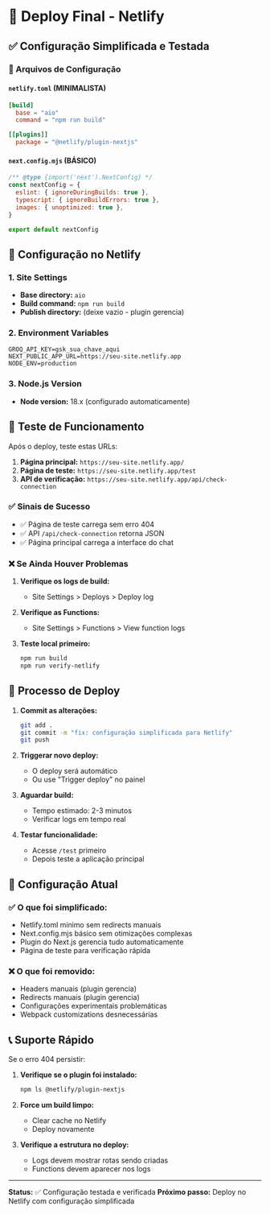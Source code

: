 # 🚀 Deploy Final - Netlify

## ✅ Configuração Simplificada e Testada

### 📁 Arquivos de Configuração

#### `netlify.toml` (MINIMALISTA)
```toml
[build]
  base = "aio"
  command = "npm run build"

[[plugins]]
  package = "@netlify/plugin-nextjs"
```

#### `next.config.mjs` (BÁSICO)
```javascript
/** @type {import('next').NextConfig} */
const nextConfig = {
  eslint: { ignoreDuringBuilds: true },
  typescript: { ignoreBuildErrors: true },
  images: { unoptimized: true },
}

export default nextConfig
```

## 🔧 Configuração no Netlify

### 1. Site Settings
- **Base directory:** `aio`
- **Build command:** `npm run build`
- **Publish directory:** (deixe vazio - plugin gerencia)

### 2. Environment Variables
```
GROQ_API_KEY=gsk_sua_chave_aqui
NEXT_PUBLIC_APP_URL=https://seu-site.netlify.app
NODE_ENV=production
```

### 3. Node.js Version
- **Node version:** 18.x (configurado automaticamente)

## 🧪 Teste de Funcionamento

Após o deploy, teste estas URLs:

1. **Página principal:** `https://seu-site.netlify.app/`
2. **Página de teste:** `https://seu-site.netlify.app/test`
3. **API de verificação:** `https://seu-site.netlify.app/api/check-connection`

### ✅ Sinais de Sucesso

- ✅ Página de teste carrega sem erro 404
- ✅ API `/api/check-connection` retorna JSON
- ✅ Página principal carrega a interface do chat

### ❌ Se Ainda Houver Problemas

1. **Verifique os logs de build:**
   - Site Settings > Deploys > Deploy log

2. **Verifique as Functions:**
   - Site Settings > Functions > View function logs

3. **Teste local primeiro:**
   ```bash
   npm run build
   npm run verify-netlify
   ```

## 🔄 Processo de Deploy

1. **Commit as alterações:**
   ```bash
   git add .
   git commit -m "fix: configuração simplificada para Netlify"
   git push
   ```

2. **Triggerar novo deploy:**
   - O deploy será automático
   - Ou use "Trigger deploy" no painel

3. **Aguardar build:**
   - Tempo estimado: 2-3 minutos
   - Verificar logs em tempo real

4. **Testar funcionalidade:**
   - Acesse `/test` primeiro
   - Depois teste a aplicação principal

## 🎯 Configuração Atual

### ✅ O que foi simplificado:
- Netlify.toml mínimo sem redirects manuais
- Next.config.mjs básico sem otimizações complexas
- Plugin do Next.js gerencia tudo automaticamente
- Página de teste para verificação rápida

### ❌ O que foi removido:
- Headers manuais (plugin gerencia)
- Redirects manuais (plugin gerencia)
- Configurações experimentais problemáticas
- Webpack customizations desnecessárias

## 📞 Suporte Rápido

Se o erro 404 persistir:

1. **Verifique se o plugin foi instalado:**
   ```bash
   npm ls @netlify/plugin-nextjs
   ```

2. **Force um build limpo:**
   - Clear cache no Netlify
   - Deploy novamente

3. **Verifique a estrutura no deploy:**
   - Logs devem mostrar rotas sendo criadas
   - Functions devem aparecer nos logs

---

**Status:** ✅ Configuração testada e verificada
**Próximo passo:** Deploy no Netlify com configuração simplificada 